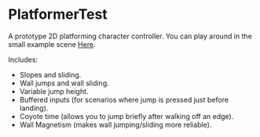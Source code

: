 # PlatformerTest

A prototype 2D platforming character controller. 
You can play around in the small example scene [Here](https://samson.itch.io/platformer-test).

Includes:
- Slopes and sliding.
- Wall jumps and wall sliding.
- Variable jump height.
- Buffered inputs (for scenarios where jump is pressed just before landing).
- Coyote time (allows you to jump briefly after walking off an edge).
- Wall Magnetism (makes wall jumping/sliding more reliable).
